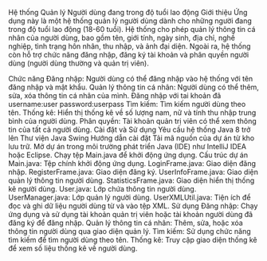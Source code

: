 Hệ thống Quản lý Người dùng đang trong độ tuổi lao động
Giới thiệu
Ứng dụng này là một hệ thống quản lý người dùng dành cho những người đang trong độ tuổi lao động (18-60 tuổi). Hệ thống cho phép quản lý thông tin cá nhân của người dùng, bao gồm tên, giới tính, ngày sinh, địa chỉ, nghề nghiệp, tình trạng hôn nhân, thu nhập, và ảnh đại diện. Ngoài ra, hệ thống còn hỗ trợ chức năng đăng nhập, đăng ký tài khoản và phân quyền người dùng (người dùng thường và quản trị viên).

Chức năng
Đăng nhập: Người dùng có thể đăng nhập vào hệ thống với tên đăng nhập và mật khẩu.
Quản lý thông tin cá nhân: Người dùng có thể thêm, sửa, xóa thông tin cá nhân của mình.
Đăng nhập với tai khoản đã
username:user
password:userpass
Tìm kiếm: Tìm kiếm người dùng theo tên.
Thống kê: Hiển thị thống kê về số lượng nam, nữ và tính thu nhập trung bình của người dùng.
Phân quyền: Tài khoản quản trị viên có thể xem thông tin của tất cả người dùng.
Cài đặt và Sử dụng
Yêu cầu hệ thống
Java 8 trở lên
Thư viện Java Swing
Hướng dẫn cài đặt
Tải mã nguồn của dự án từ kho lưu trữ.
Mở dự án trong môi trường phát triển Java (IDE) như IntelliJ IDEA hoặc Eclipse.
Chạy tệp Main.java để khởi động ứng dụng.
Cấu trúc dự án
Main.java: Tệp chính khởi động ứng dụng.
LoginFrame.java: Giao diện đăng nhập.
RegisterFrame.java: Giao diện đăng ký.
UserInfoFrame.java: Giao diện quản lý thông tin người dùng.
StatisticsFrame.java: Giao diện hiển thị thống kê người dùng.
User.java: Lớp chứa thông tin người dùng.
UserManager.java: Lớp quản lý người dùng.
UserXMLUtil.java: Tiện ích để đọc và ghi dữ liệu người dùng từ và vào tệp XML.
Sử dụng
Đăng nhập:
Chạy ứng dụng và sử dụng tài khoản quản trị viên hoặc tài khoản người dùng đã đăng ký để đăng nhập.
Quản lý thông tin cá nhân:
Thêm, sửa, hoặc xóa thông tin người dùng qua giao diện quản lý.
Tìm kiếm:
Sử dụng chức năng tìm kiếm để tìm người dùng theo tên.
Thống kê:
Truy cập giao diện thống kê để xem số liệu thống kê về người dùng.
